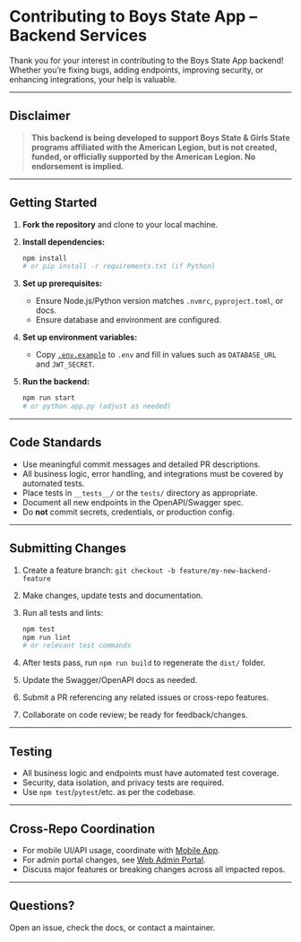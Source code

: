# Contributing to Boys State App – Backend Services

Thank you for your interest in contributing to the Boys State App backend! Whether you’re fixing bugs, adding endpoints, improving security, or enhancing integrations, your help is valuable.

---

## Disclaimer

> **This backend is being developed to support Boys State & Girls State programs affiliated with the American Legion, but is not created, funded, or officially supported by the American Legion. No endorsement is implied.**

---

## Getting Started

1. **Fork the repository** and clone to your local machine.
2. **Install dependencies:**

   ```bash
   npm install
   # or pip install -r requirements.txt (if Python)
   ```
3. **Set up prerequisites:**

   * Ensure Node.js/Python version matches `.nvmrc`, `pyproject.toml`, or docs.
   * Ensure database and environment are configured.
4. **Set up environment variables:**

   * Copy [`.env.example`](./.env.example) to `.env` and fill in values such as `DATABASE_URL` and `JWT_SECRET`.
5. **Run the backend:**

   ```bash
   npm run start
   # or python app.py (adjust as needed)
   ```

---

## Code Standards

* Use meaningful commit messages and detailed PR descriptions.
* All business logic, error handling, and integrations must be covered by automated tests.
* Place tests in `__tests__/` or the `tests/` directory as appropriate.
* Document all new endpoints in the OpenAPI/Swagger spec.
* Do **not** commit secrets, credentials, or production config.

---

## Submitting Changes

1. Create a feature branch:
   `git checkout -b feature/my-new-backend-feature`
2. Make changes, update tests and documentation.
3. Run all tests and lints:

   ```bash
   npm test
   npm run lint
   # or relevant test commands
   ```
4. After tests pass, run `npm run build` to regenerate the `dist/` folder.
4. Update the Swagger/OpenAPI docs as needed.
5. Submit a PR referencing any related issues or cross-repo features.
6. Collaborate on code review; be ready for feedback/changes.

---

## Testing

* All business logic and endpoints must have automated test coverage.
* Security, data isolation, and privacy tests are required.
* Use `npm test`/`pytest`/etc. as per the codebase.

---

## Cross-Repo Coordination

* For mobile UI/API usage, coordinate with [Mobile App](https://github.com/yourorg/boysstate-mobile).
* For admin portal changes, see [Web Admin Portal](https://github.com/yourorg/boysstate-admin).
* Discuss major features or breaking changes across all impacted repos.

---

## Questions?

Open an issue, check the docs, or contact a maintainer.
